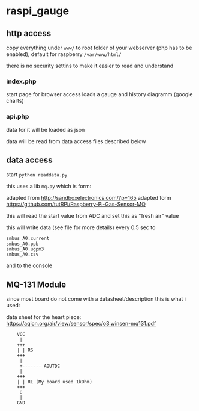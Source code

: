 # raspi_gauge

## http access

copy everything under `www/` to root folder of your webserver (php has to be enabled), default for raspberry `/var/www/html/`

there is no security settins to make it easier to read and understand

### index.php 

start page for browser access loads a gauge and history diagramm (google charts)

### api.php

data for it will be loaded as json

data will be read from data access files described below

## data access

start `python readdata.py`

this uses a lib `mq.py` which is form:

adapted from http://sandboxelectronics.com/?p=165
adapted form https://github.com/tutRPi/Raspberry-Pi-Gas-Sensor-MQ

this will read the start value from ADC and set this as "fresh air" value

this will write data (see file for more details) every 0.5 sec to 

```
smbus_A0.current
smbus_A0.ppb
smbus_A0.ugpm3
smbus_A0.csv
```

and to the console

## MQ-131 Module

since most board do not come with a datasheet/description this is what i used:

data sheet for the heart piece:
https://aqicn.org/air/view/sensor/spec/o3.winsen-mq131.pdf

```
    VCC
     |
    +++
    | | RS
    +++
     |
     +------- AOUTDC
     |
    +++
    | | RL (My board used 1kOhm)
    +++
     O
     |
    GND

```